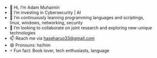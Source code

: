 - 👋 Hi, I’m Adam Muhaimin
- 👀 I’m investing in Cybersecurity | AI
- 🌱 I’m continuously learning programming languages and scriptings, linux, windows, networking, security
- 💞️ I’m looking to collaborate on joint research and exploring new-unique technologies
- 📫 Reach me via haseharuo33@gmail.com
- 😄 Pronouns: he/him
- ⚡ Fun fact: Book lover, tech enthusiasts, language

<!---
zh1206-Kaleid/zh1206-Kaleid is a ✨ special ✨ repository because its `README.md` (this file) appears on your GitHub profile.
You can click the Preview link to take a look at your changes.
--->

